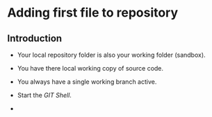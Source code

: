 # Adding first file to repository

## Introduction

* Your local repository folder is also your working folder (sandbox).
* You have there local working copy of source code.
* You always have a single working branch active.

* Start the _GIT Shell_.
*
